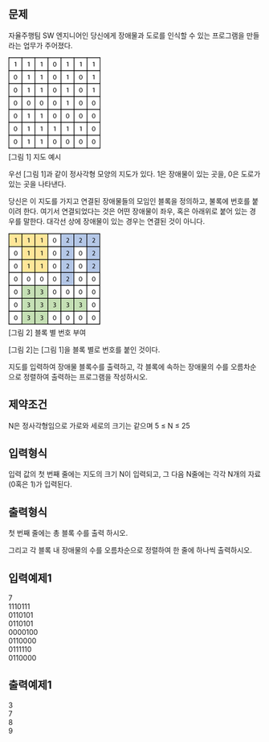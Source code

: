 ## 문제
자율주행팀 SW 엔지니어인 당신에게 장애물과 도로를 인식할 수 있는 프로그램을 만들라는 업무가 주어졌다.




![Alt text](image.png)  
[그림 1] 지도 예시



우선 [그림 1]과 같이 정사각형 모양의 지도가 있다. 1은 장애물이 있는 곳을, 0은 도로가 있는 곳을 나타낸다.



당신은 이 지도를 가지고 연결된 장애물들의 모임인 블록을 정의하고, 불록에 번호를 붙이려 한다. 여기서 연결되었다는 것은 어떤 장애물이 좌우, 혹은 아래위로 붙어 있는 경우를 말한다. 대각선 상에 장애물이 있는 경우는 연결된 것이 아니다.




![Alt text](image-1.png)  
[그림 2] 블록 별 번호 부여



[그림 2]는 [그림 1]을 블록 별로 번호를 붙인 것이다. 



지도를 입력하여 장애물 블록수를 출력하고, 각 블록에 속하는 장애물의 수를 오름차순으로 정렬하여 출력하는 프로그램을 작성하시오.

## 제약조건
N은 정사각형임으로 가로와 세로의 크기는 같으며 5 ≤ N ≤ 25

## 입력형식
입력 값의 첫 번째 줄에는 지도의 크기 N이 입력되고, 그 다음 N줄에는 각각 N개의 자료(0혹은 1)가 입력된다.

## 출력형식
첫 번째 줄에는 총 블록 수를 출력 하시오.

그리고 각 블록 내 장애물의 수를 오름차순으로 정렬하여 한 줄에 하나씩 출력하시오.

## 입력예제1
7  
1110111  
0110101  
0110101  
0000100  
0110000  
0111110  
0110000  
## 출력예제1
3  
7  
8  
9  